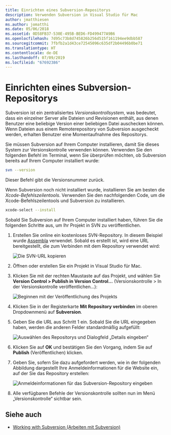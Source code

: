 ```yaml
---
title: Einrichten eines Subversion-Repositorys
description: Verwenden Subversion in Visual Studio für Mac
author: jmatthiesen
ms.author: jomatthi
ms.date: 05/06/2018
ms.assetid: 0D58FB37-530E-495B-BED6-FD499477A9B6
ms.openlocfilehash: 7d95c73b8d745826b256d515f161194ee9dbb587
ms.sourcegitcommit: 7fbfb2a1d43ce72545096c635df2b04496b0be71
ms.translationtype: HT
ms.contentlocale: de-DE
ms.lasthandoff: 07/09/2019
ms.locfileid: "67692386"
---
```

# <a name="set-up-a-subversion-repository"></a>Einrichten eines Subversion-Repositorys

Subversion ist ein zentralisiertes _Versionskontrollsystem_, was bedeutet, dass ein einzelner Server alle Dateien und Revisionen enthält, aus denen Benutzer eine beliebige Version einer beliebigen Datei auschecken können. Wenn Dateien aus einem Remoterepository von Subversion ausgecheckt werden, erhalten Benutzer eine Momentaufnahme des Repositorys.

Sie müssen Subversion auf Ihrem Computer installieren, damit Sie dieses System zur Versionskontrolle verwenden können. Verwenden Sie den folgenden Befehl im Terminal, wenn Sie überprüfen möchten, ob Subversion bereits auf Ihrem Computer installiert wurde:

```bash
svn --version
```

Dieser Befehl gibt die Versionsnummer zurück.

Wenn Subversion noch nicht installiert wurde, installieren Sie am besten die _Xcode-Befehlszeilentools_. Verwenden Sie den nachfolgenden Code, um die Xcode-Befehlszeilentools und Subversion zu installieren.

```bash
xcode-select --install
```

Sobald Sie Subversion auf Ihrem Computer installiert haben, führen Sie die folgenden Schritte aus, um Ihr Projekt in SVN zu veröffentlichen.

1. Erstellen Sie online ein kostenloses SVN-Repository. In diesem Beispiel wurde [Assembla](https://app.assembla.com/) verwendet. Sobald es erstellt ist, wird eine URL bereitgestellt, die zum Verbinden mit dem Repository verwendet wird:

    ![Die SVN-URL kopieren](media/version-control-subversion1-sml.png)

2. Öffnen oder erstellen Sie ein Projekt in Visual Studio für Mac.

3. Klicken Sie mit der rechten Maustaste auf das Projekt, und wählen Sie **Version Control > Publish in Version Control...** (Versionskontrolle > In der Versionskontrolle veröffentlichen...):

    ![Beginnen mit der Veröffentlichung des Projekts](media/version-control-subversion2.png)

4. Klicken Sie in der Registerkarte **Mit Repository verbinden** im oberen Dropdownmenü auf **Subversion**.

5. Geben Sie die URL aus Schritt 1 ein. Sobald Sie die URL eingegeben haben, werden die anderen Felder standardmäßig aufgefüllt:

    ![Auswählen des Repositorys und Dialogfeld „Details eingeben“](media/version-control-subversion3.png)

7. Klicken Sie auf **OK** und bestätigen Sie den Vorgang, indem Sie auf **Publish** (Veröffentlichen) klicken.

7. Geben Sie, sofern Sie dazu aufgefordert werden, wie in der folgenden Abbildung dargestellt Ihre Anmeldeinformationen für die Website ein, auf der Sie das Repository erstellen:

    ![Anmeldeinformationen für das Subversion-Repository eingeben](media/version-control-subversion5.png)

8. Alle verfügbaren Befehle der Versionskontrolle sollten nun im Menü „Versionskontrolle“ sichtbar sein.

## <a name="see-also"></a>Siehe auch

- [Working with Subversion (Arbeiten mit Subversion)](working-with-subversion.md)